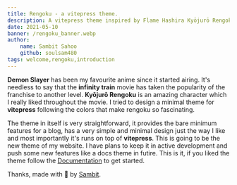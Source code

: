 ```yaml
---
title: Rengoku - a vitepress theme.
description: A vitepress theme inspired by Flame Hashira Kyōjurō Rengoku.
date: 2021-05-10
banner: /rengoku_banner.webp
author: 
    name: Sambit Sahoo
    github: soulsam480  
tags: welcome,rengoku,introduction
---
```

**Demon Slayer** has been my favourite anime since it started airing. It's needless to say that the **infinity train** movie has taken the popularity of the franchise to another level. **Kyōjurō Rengoku** is an amazing character which I really liked throughout the movie. I tried to design a minimal theme for **vitepress** following the colors that make rengoku so fascinating.

The theme in itself is very straightforward, it provides the bare minimum features for a blog, has a very simple and minimal design just the way I like and most importantly it's runs on top of **vitepress**. This is going to be the new theme of my website. I have plans to keep it in active development and push some new features like a docs theme in futire. This is it, if you liked the theme follow the [Documentation](../blog/docs.md) to get started.

Thanks, made with :yellow_heart: by [Sambit](https://sambitsahoo.com). 